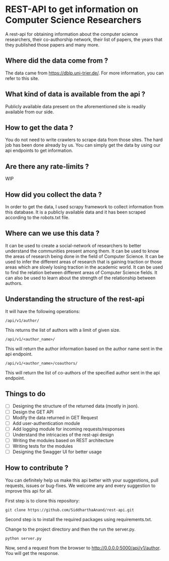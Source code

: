 # REST-API to get information on Computer Science Researchers

A rest-api for obtaining information about the computer science researchers,
their co-authorship network, their list of papers, the years that they published 
those papers and many more.

## Where did the data come from ?
The data came from https://dblp.uni-trier.de/. For more information, you can 
refer to this site.

## What kind of data is available from the api ?
Publicly available data present on the aforementioned site is 
readily available from our side.

## How to get the data ?
You do not need to write crawlers to scrape data from those sites.
The hard job has been done already by us. You can simply get the
data by using our api endpoints to get information. 

## Are there any rate-limits ?
WIP

## How did you collect the data ?
In order to get the data, I used scrapy framework to collect information from
this database. It is a publicly available data and it has been scraped 
according to the robots.txt file.

## Where can we use this data ?
It can be used to create a social-network of researchers to better 
understand the communities present among them. It can be used to 
know the areas of research being done in the field of Computer Science.
It can be used to infer the different areas of research that is 
gaining traction or those areas which are slowly losing traction in 
the academic world. It can be used to find the relation between different 
areas of Computer Science fields. It can also  be used to learn about 
the strength of the relationship between authors. 

## Understanding the structure of the rest-api
It will have the following operations:
```
/api/v1/author/
```
This returns the list of authors with a limit of 
given size.
```
/api/v1/<author_name>/
```
This will return the author information based on the author name sent 
in the api endpoint. 
```
/api/v1/<author_name>/coauthors/
``` 
This will return the list of co-authors of the specified author sent 
in the api endpoint.

## Things to do
-[ ] Designing the structure of the returned data (mostly in json).
-[ ] Design the GET API
-[ ] Modify the data returned in GET Request
-[ ] Add user-authentication module
-[ ] Add logging module for incoming requests/responses
-[ ] Understand the intricacies of the rest-api design
-[ ] Writing the modules based on REST architecture
-[ ] Writing tests for the modules
-[ ] Designing the Swagger UI for better usage

## How to contribute ?
You can definitely help us make this api better with your suggestions,
pull requests, issues or bug-fixes. We welcome any and every suggestion 
to improve this api for all.

First step is to clone this repository:
```
git clone https://github.com/SiddharthaAnand/rest-api.git
```
Second step is to install the required packages using requirements.txt.

Change to the project directory and then the
run the server.py.
```
python server.py
```

Now, send a request from the browser to 
http://0.0.0.0:5000/api/v1/author. You will get 
the response.

